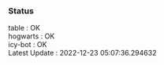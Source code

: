 ### Status


table : OK  
hogwarts : OK  
icy-bot : OK  
Latest Update : 2022-12-23 05:07:36.294632
